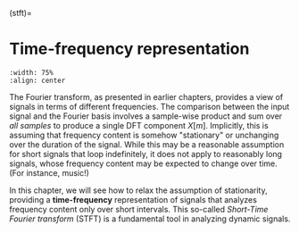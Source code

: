 (stft)=
# Time-frequency representation
```{image} ../images/chapter09.svg
:width: 75%
:align: center
```

The Fourier transform, as presented in earlier chapters, provides a view of signals in terms of different frequencies.
The comparison between the input signal and the Fourier basis involves a sample-wise product and sum over *all samples* to produce a single DFT component $X[m]$.
Implicitly, this is assuming that frequency content is somehow "stationary" or unchanging over the duration of the signal.
While this may be a reasonable assumption for short signals that loop indefinitely, it does not apply to reasonably long signals, whose frequency content may be expected to change over time. (For instance, music!)

In this chapter, we will see how to relax the assumption of stationarity, providing a **time-frequency** representation of signals that analyzes frequency content only over short intervals.
This so-called *Short-Time Fourier transform* (STFT) is a fundamental tool in analyzing dynamic signals.